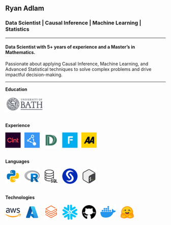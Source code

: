 ## Ryan Adlam
### Data Scientist | Causal Inference | Machine Learning | Statistics

---

#### Data Scientist with 5+ years of experience and a Master’s in Mathematics.

Passionate about applying Causal Inference, Machine Learning, and Advanced Statistical techniques to solve complex problems and drive impactful decision-making.

---

**Education**

<a href="https://www.bath.ac.uk/" title="University of Bath"><img src="icons/universityofbath.svg" height="48"/></a> &nbsp; &nbsp;
<br/><br/>

**Experience**

<a href="https://www.cint.com/" title="Cint"><img src="icons/cint.jfif" height="48"/></a> &nbsp;
<a href="https://causalens.com/" title="causaLens"><img src="icons/causalens.jfif" height="48"/></a> &nbsp;
<a href="https://www.dectech.co.uk/" title="Dectech"><img src="icons/dectech.jfif" height="48"/></a> &nbsp;
<a href="https://www.factset.com/" title="Factset"><img src="icons/factset.jfif" height="48"/></a> &nbsp;
<a href="https://www.theaa.com/" title="The AA"><img src="icons/theaa.jfif" height="48"/></a>
<br/><br/>

**Languages**

<a href="https://www.python.org/" title="Python"><img src="icons/python.png" width="48" height="48"/></a> &nbsp;
<a href="https://www.r-project.org/" title="R"><img src="icons/r.png" width="48" height="48"/></a> &nbsp;
<a href="https://www.iso.org/standard/76583.html" title="SQL"><img src="icons/sql.png" width="48" height="48"/></a> &nbsp;
<a href="https://www.sas.com/en_gb/home.html" title="SAS"><img src="icons/sas.png" width="48" height="48"/></a> &nbsp;
<a href="https://www.gnu.org/software/bash/" title="Bash"><img src="icons/bash.png" width="48" height="48"/></a>
<br/><br/>

**Technologies**

<a href="https://aws.amazon.com/" title="AWS"><img src="icons/aws.png" width="48" height="48"/></a> &nbsp;
<a href="https://azure.microsoft.com/en-gb" title="Azure"><img src="icons/azure.png" width="48" height="48"/></a> &nbsp;
<a href="https://www.databricks.com/" title="Databricks"><img src="icons/databricks.png" width="48" height="48"/></a> &nbsp;
<a href="https://www.snowflake.com/en/" title="Snowflake"><img src="icons/snowflake.png" width="48" height="48"/></a> &nbsp;
<a href="https://github.com/" title="GitHub"><img src="icons/github.png" width="48" height="48"/></a> &nbsp;
<a href="https://www.docker.com/" title="Docker"><img src="icons/docker.png" width="48" height="48"/></a> &nbsp;
<a href="https://huggingface.co/" title="HuggingFace"><img src="icons/huggingface.png" width="48" height="48"/></a>
